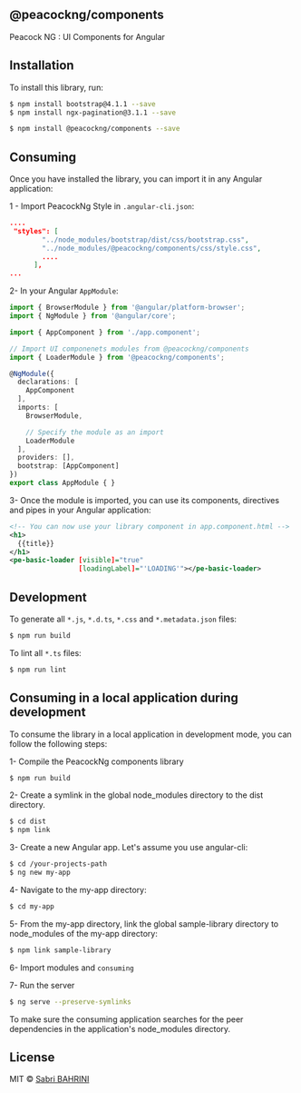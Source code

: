 ## @peacockng/components
Peacock NG : UI Components for Angular 
## Installation

To install this library, run:

```bash
$ npm install bootstrap@4.1.1 --save
$ npm install ngx-pagination@3.1.1 --save
```

```bash
$ npm install @peacockng/components --save
```

## Consuming

Once you have installed the library, you can import it in any Angular application:

1 - Import PeacockNg Style in `.angular-cli.json`:


```json
....
 "styles": [
        "../node_modules/bootstrap/dist/css/bootstrap.css",
        "../node_modules/@peacockng/components/css/style.css",
        ....
      ],
...
```

2- In your Angular `AppModule`:

```typescript
import { BrowserModule } from '@angular/platform-browser';
import { NgModule } from '@angular/core';

import { AppComponent } from './app.component';

// Import UI componenets modules from @peacockng/components
import { LoaderModule } from '@peacockng/components';

@NgModule({
  declarations: [
    AppComponent
  ],
  imports: [
    BrowserModule,

    // Specify the module as an import
    LoaderModule
  ],
  providers: [],
  bootstrap: [AppComponent]
})
export class AppModule { }
```

3- Once the module is imported, you can use its components, directives and pipes in your Angular application:

```xml
<!-- You can now use your library component in app.component.html -->
<h1>
  {{title}}
</h1>
<pe-basic-loader [visible]="true"
                 [loadingLabel]="'LOADING'"></pe-basic-loader>
```

## Development

To generate all `*.js`, `*.d.ts`, `*.css` and `*.metadata.json` files:

```bash
$ npm run build
```

To lint all `*.ts` files:

```bash
$ npm run lint
```

## Consuming in a local application during development
To consume the library in a local application in development mode, you can follow the following steps:

1- Compile the PeacockNg components library
```bash
$ npm run build
```
2- Create a symlink in the global node_modules directory to the dist directory.
```bash
$ cd dist
$ npm link
```

3- Create a new Angular app. Let's assume you use angular-cli:
```bash
$ cd /your-projects-path
$ ng new my-app
```

4- Navigate to the my-app directory:
```bash
$ cd my-app
```

5- From the my-app directory, link the global sample-library directory to node_modules of the my-app directory:
```bash
$ npm link sample-library
```

6- Import modules and `consuming`

7- Run the server
```bash
$ ng serve --preserve-symlinks
```
To make sure the consuming application searches for the peer dependencies in the application's node_modules directory.


## License

MIT © [Sabri BAHRINI](mailto:sabri.bahrini@gmail.com)
